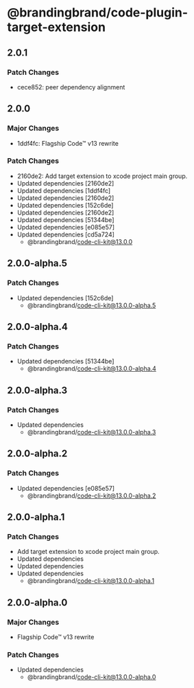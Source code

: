# @brandingbrand/code-plugin-target-extension

## 2.0.1

### Patch Changes

- cece852: peer dependency alignment

## 2.0.0

### Major Changes

- 1ddf4fc: Flagship Code™ v13 rewrite

### Patch Changes

- 2160de2: Add target extension to xcode project main group.
- Updated dependencies [2160de2]
- Updated dependencies [1ddf4fc]
- Updated dependencies [2160de2]
- Updated dependencies [152c6de]
- Updated dependencies [2160de2]
- Updated dependencies [51344be]
- Updated dependencies [e085e57]
- Updated dependencies [cd5a724]
  - @brandingbrand/code-cli-kit@13.0.0

## 2.0.0-alpha.5

### Patch Changes

- Updated dependencies [152c6de]
  - @brandingbrand/code-cli-kit@13.0.0-alpha.5

## 2.0.0-alpha.4

### Patch Changes

- Updated dependencies [51344be]
  - @brandingbrand/code-cli-kit@13.0.0-alpha.4

## 2.0.0-alpha.3

### Patch Changes

- Updated dependencies
  - @brandingbrand/code-cli-kit@13.0.0-alpha.3

## 2.0.0-alpha.2

### Patch Changes

- Updated dependencies [e085e57]
  - @brandingbrand/code-cli-kit@13.0.0-alpha.2

## 2.0.0-alpha.1

### Patch Changes

- Add target extension to xcode project main group.
- Updated dependencies
- Updated dependencies
- Updated dependencies
  - @brandingbrand/code-cli-kit@13.0.0-alpha.1

## 2.0.0-alpha.0

### Major Changes

- Flagship Code™ v13 rewrite

### Patch Changes

- Updated dependencies
  - @brandingbrand/code-cli-kit@13.0.0-alpha.0
